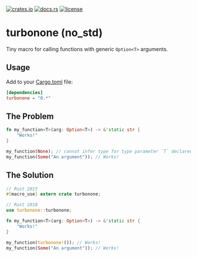 [![crates.io](https://meritbadge.herokuapp.com/turbonone)](https://crates.io/crates/turbonone)
[![docs.rs](https://docs.rs/turbonone/badge.svg)](https://docs.rs/turbonone/)
[![license](https://img.shields.io/crates/l/turbonone)](https://github.com/WilliamVenner/turbonone/blob/master/LICENSE)

# turbonone (no_std)

Tiny macro for calling functions with generic `Option<T>` arguments.

## Usage

Add to your [Cargo.toml](https://doc.rust-lang.org/cargo/reference/manifest.html) file:

```toml
[dependencies]
turbonone = "0.*"
```

## The Problem

```rust
fn my_function<T>(arg: Option<T>) -> &'static str {
    "Works!"
}

my_function(None); // cannot infer type for type parameter `T` declared on the associated function `my_function`
my_function(Some("An argument")); // Works!
```

## The Solution

```rust
// Rust 2015
#[macro_use] extern crate turbonone;

// Rust 2018
use turbonone::turbonone;

fn my_function<T>(arg: Option<T>) -> &'static str {
    "Works!"
}

my_function(turbonone!()); // Works!
my_function(Some("An argument")); // Works!
```
